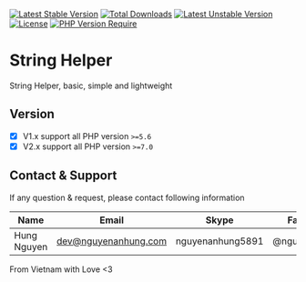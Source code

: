 [![Latest Stable Version](http://poser.pugx.org/nguyenanhung/string-helper/v)](https://packagist.org/packages/nguyenanhung/string-helper) [![Total Downloads](http://poser.pugx.org/nguyenanhung/string-helper/downloads)](https://packagist.org/packages/nguyenanhung/string-helper) [![Latest Unstable Version](http://poser.pugx.org/nguyenanhung/string-helper/v/unstable)](https://packagist.org/packages/nguyenanhung/string-helper) [![License](http://poser.pugx.org/nguyenanhung/string-helper/license)](https://packagist.org/packages/nguyenanhung/string-helper) [![PHP Version Require](http://poser.pugx.org/nguyenanhung/string-helper/require/php)](https://packagist.org/packages/nguyenanhung/string-helper)

# String Helper

String Helper, basic, simple and lightweight

## Version

- [x] V1.x support all PHP version `>=5.6`
- [x] V2.x support all PHP version `>=7.0`

## Contact & Support

If any question & request, please contact following information

| Name        | Email                | Skype            | Facebook      |
|-------------|----------------------|------------------|---------------|
| Hung Nguyen | dev@nguyenanhung.com | nguyenanhung5891 | @nguyenanhung |

From Vietnam with Love <3
